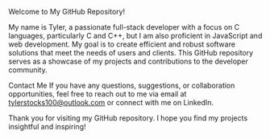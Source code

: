 Welcome to My GitHub Repository!

My name is Tyler, a passionate full-stack developer with a focus on C languages, particularly C and C++, but I am also proficient in JavaScript and web development. 
My goal is to create efficient and robust software solutions that meet the needs of users and clients.
This GitHub repository serves as a showcase of my projects and contributions to the developer community.

Contact Me
If you have any questions, suggestions, or collaboration opportunities, feel free to reach out to me via email at tylerstocks100@outlook.com or connect with me on LinkedIn.

Thank you for visiting my GitHub repository. I hope you find my projects insightful and inspiring!





